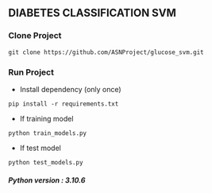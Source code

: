 ## DIABETES CLASSIFICATION SVM

### Clone Project
```commandline
git clone https://github.com/ASNProject/glucose_svm.git
```
### Run Project

- Install dependency (only once)
```commandline
pip install -r requirements.txt
```
- If training model 
```commandline
python train_models.py
```
- If test model
```commandline
python test_models.py
```


##### Python version : 3.10.6